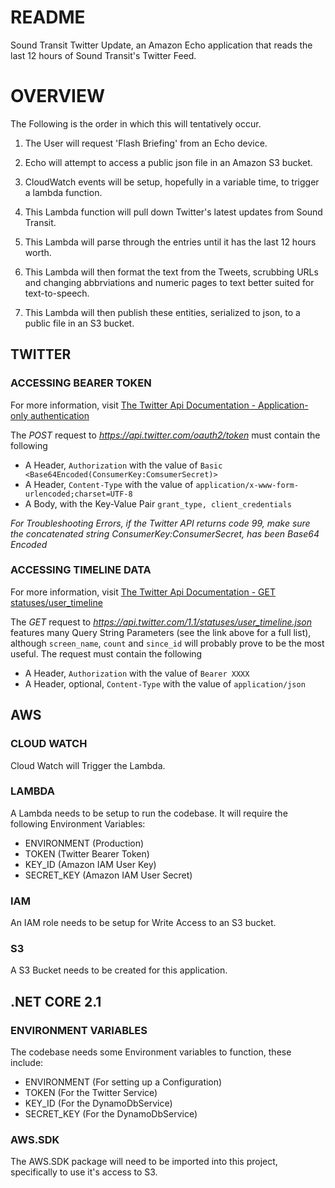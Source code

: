 # README #

Sound Transit Twitter Update, an Amazon Echo application that reads the last 12 hours of Sound Transit's Twitter Feed.

# OVERVIEW #

The Following is the order in which this will tentatively occur.

1. The User will request 'Flash Briefing' from an Echo device.
2. Echo will attempt to access a public json file in an Amazon S3 bucket.

1. CloudWatch events will be setup, hopefully in a variable time, to trigger a lambda function.
2. This Lambda function will pull down Twitter's latest updates from Sound Transit.
3. This Lambda will parse through the entries until it has the last 12 hours worth.
4. This Lambda will then format the text from the Tweets, scrubbing URLs and changing abbrviations and numeric pages to text better suited for text-to-speech.
5. This Lambda will then publish these entities, serialized to json, to a public file in an S3 bucket.

## TWITTER ##

### ACCESSING BEARER TOKEN ###

For more information, visit [The Twitter Api Documentation - Application-only authentication](https://developer.twitter.com/en/docs/basics/authentication/overview/application-only)

The _POST_ request to _https://api.twitter.com/oauth2/token_ must contain the following

* A Header, ```Authorization``` with the value of ```Basic <Base64Encoded(ConsumerKey:ComsumerSecret)>```
* A Header, ```Content-Type``` with the value of ```application/x-www-form-urlencoded;charset=UTF-8```
* A Body, with the Key-Value Pair ```grant_type, client_credentials```

_For Troubleshooting Errors, if the Twitter API returns code 99, make sure the concatenated string ConsumerKey:ConsumerSecret,
has been Base64 Encoded_

### ACCESSING TIMELINE DATA ###

For more information, visit [The Twitter Api Documentation - GET statuses/user_timeline ](https://developer.twitter.com/en/docs/tweets/timelines/api-reference/get-statuses-user_timeline.html)

The _GET_ request to _https://api.twitter.com/1.1/statuses/user_timeline.json_ features many Query String Parameters (see the link above for a full list), although ```screen_name```, ```count``` and ```since_id``` will probably prove to be the most useful. The request must contain the following

* A Header, ```Authorization``` with the value of ```Bearer XXXX```
* A Header, optional, ```Content-Type``` with the value of ```application/json```

## AWS ##

### CLOUD WATCH ###

Cloud Watch will Trigger the Lambda.

### LAMBDA ###

A Lambda needs to be setup to run the codebase. It will require the following Environment Variables:

- ENVIRONMENT (Production)
- TOKEN (Twitter Bearer Token)
- KEY_ID (Amazon IAM User Key)
- SECRET_KEY (Amazon IAM User Secret)

### IAM ###

An IAM role needs to be setup for Write Access to an S3 bucket.

### S3 ###

A S3 Bucket needs to be created for this application.

## .NET CORE 2.1 ##

### ENVIRONMENT VARIABLES ###

The codebase needs some Environment variables to function, these include:

- ENVIRONMENT (For setting up a Configuration)
- TOKEN (For the Twitter Service)
- KEY_ID (For the DynamoDbService)
- SECRET_KEY (For the DynamoDbService)

### AWS.SDK ###

The AWS.SDK package will need to be imported into this project, specifically to use it's access to S3.
